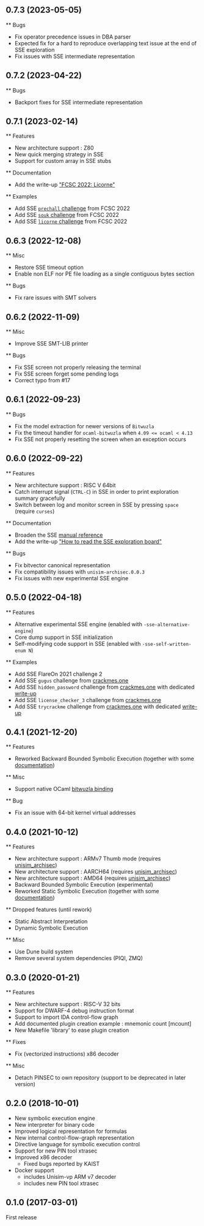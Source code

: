 ## 0.7.3 (2023-05-05)

** Bugs

  - Fix operator precedence issues in DBA parser
  - Expected fix for a hard to reproduce overlapping text issue
    at the end of SSE exploration
  - Fix issues with SSE intermediate representation

## 0.7.2 (2023-04-22)

** Bugs

  - Backport fixes for SSE intermediate representation

## 0.7.1 (2023-02-14)

** Features
  - New architecture support : Z80
  - New quick merging strategy in SSE
  - Support for custom array in SSE stubs

** Documentation

  - Add the write-up ["FCSC 2022: Licorne"](doc/sse/fcsc_licorne.md)

** Examples

  - Add SSE [`prechall` challenge](examples/sse/fcsc/2022.prechall) from FCSC 2022
  - Add SSE [`souk` challenge](examples/sse/fcsc/2022.souk) from FCSC 2022
  - Add SSE [`licorne` challenge](examples/sse/fcsc/2022.licorne) from FCSC 2022

## 0.6.3 (2022-12-08)

** Misc

  - Restore SSE timeout option
  - Enable non ELF nor PE file loading as a single contiguous bytes section

** Bugs

  - Fix rare issues with SMT solvers

## 0.6.2 (2022-11-09)

** Misc

  - Improve SSE SMT-LIB printer

** Bugs

  - Fix SSE screen not properly releasing the terminal
  - Fix SSE screen forget some pending logs
  - Correct typo from #17

## 0.6.1 (2022-09-23)

** Bugs

  - Fix the model extraction for newer versions of `Bitwuzla`
  - Fix the timeout handler for `ocaml-bitwuzla` when `4.09 <= ocaml < 4.13`
  - Fix SSE not properly resetting the screen when an exception occurs

## 0.6.0 (2022-09-22)

** Features

   - New architecture support : RISC V 64bit
   - Catch interrupt signal (`CTRL-C`) in SSE in order to
     print exploration summary gracefully
   - Switch between log and monitor screen in SSE by pressing `space`
     (require `curses`)

** Documentation

   - Broaden the SSE [manual reference](doc/sse/references.md)
   - Add the write-up
	 ["How to read the SSE exploration board"](doc/sse/exploration_board.md)

** Bugs

   - Fix bitvector canonical representation
   - Fix compatibility issues with `unisim-archisec.0.0.3`
   - Fix issues with new experimental SSE engine

## 0.5.0 (2022-04-18)

** Features

   - Alternative experimental SSE engine
     (enabled with `-sse-alternative-engine`)
   - Core dump support in SSE initialization
   - Self-modifying code support in SSE
     (enabled with `-sse-self-written-enum N`)
	 
** Examples

   - Add SSE FlareOn 2021 challenge 2
   - Add SSE `gugus` challenge from
     [crackmes.one](https://crackmes.one/user/bueb810)
   - Add SSE `hidden_password` challenge from
     [crackmes.one](https://crackmes.one/user/pjenik@seznam.cz)
	 with dedicated [write-up](doc/sse/advanced_users.md)
   - Add SSE `license_checker_3` challenge from
     [crackmes.one](https://crackmes.one/user/NomanProdhan)
   - Add SSE `trycrackme` challenge from
	 [crackmes.one](https://crackmes.one/user/MrEmpy)
	 with dedicated [write-up](doc/sse/intermediates_2.md)

## 0.4.1 (2021-12-20)

** Features

   - Reworked Backward Bounded Symbolic Execution
     (together with some [documentation](doc/bbsse/))

** Misc

   - Support native OCaml
     [bitwuzla binding](https://github.com/bitwuzla/ocaml-bitwuzla)

** Bug

   - Fix an issue with 64-bit kernel virtual addresses

## 0.4.0 (2021-10-12)

** Features

   - New architecture support : ARMv7 Thumb mode
     (requires [unisim_archisec](https://github.com/binsec/unisim_archisec))
   - New architecture support : AARCH64
     (requires [unisim_archisec](https://github.com/binsec/unisim_archisec))
   - New architecture support : AMD64
     (requires [unisim_archisec](https://github.com/binsec/unisim_archisec))
   - Backward Bounded Symbolic Execution (experimental)
   - Reworked Static Symbolic Execution
     (together with some [documentation](doc/sse/))
   
** Dropped features (until rework)

   - Static Abstract Interpretation
   - Dynamic Symbolic Execution
   
** Misc

   - Use Dune build system
   - Remove several system dependencies (PIQI, ZMQ)

## 0.3.0 (2020-01-21)

** Features

   - New architecture support : RISC-V 32 bits
   - Support for DWARF-4 debug instruction format
   - Support to import IDA control-flow graph
   - Add documented plugin creation example : mnemonic count [mcount]
   - New Makefile 'library' to ease plugin creation

** Fixes

   - Fix (vectorized instructions) x86 decoder

** Misc

   - Detach PINSEC to own repository (support to be deprecated in later version)

## 0.2.0 (2018-10-01)

  - New symbolic execution engine
  - New interpreter for binary code
  - Improved logical representation for formulas
  - New internal control-flow-graph representation
  - Directive language for symbolic execution control
  - Support for new PIN tool xtrasec
  - Improved x86 decoder
    - Fixed bugs reported by KAIST
  - Docker support
    - includes Unisim-vp ARM v7 decoder
    - includes new PIN tool xtrasec



## 0.1.0 (2017-03-01)

  First release
